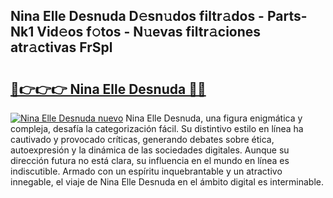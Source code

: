 ## Nina Elle Desnuda D𝚎sn𝚞dos filtr𝚊dos - Parts-Nk1 Vid𝚎os f𝚘tos - N𝚞evas filtr𝚊ciones atr𝚊ctivas FrSpl

# <h2><a href="http://mb7t6di.tromn.icu/?c=Nina+Elle+Desnuda">🔗👉👉👉 Nina Elle Desnuda 🔗🔗</a></h2>

[![Nina Elle Desnuda nuevo](https://i.imgur.com/pEAQMta.gif)](http://mb7t6di.tromn.icu/?c=Nina+Elle+Desnuda)
Nina Elle Desnuda, una figura enigmática y compleja, desafía la categorización fácil. Su distintivo estilo en línea ha cautivado y provocado críticas, generando debates sobre ética, autoexpresión y la dinámica de las sociedades digitales. Aunque su dirección futura no está clara, su influencia en el mundo en línea es indiscutible. Armado con un espíritu inquebrantable y un atractivo innegable, el viaje de Nina Elle Desnuda en el ámbito digital es interminable.
